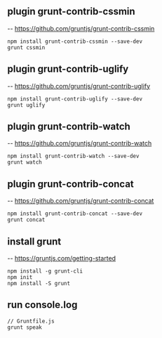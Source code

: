 
## plugin grunt-contrib-cssmin
-- https://github.com/gruntjs/grunt-contrib-cssmin
```
npm install grunt-contrib-cssmin --save-dev
grunt cssmin
```

## plugin grunt-contrib-uglify
-- https://github.com/gruntjs/grunt-contrib-uglify
```
npm install grunt-contrib-uglify --save-dev
grunt uglify
```

## plugin grunt-contrib-watch
-- https://github.com/gruntjs/grunt-contrib-watch
```
npm install grunt-contrib-watch --save-dev
grunt watch
```

## plugin grunt-contrib-concat
-- https://github.com/gruntjs/grunt-contrib-concat
```
npm install grunt-contrib-concat --save-dev
grunt concat
```

## install grunt
-- https://gruntjs.com/getting-started
```
npm install -g grunt-cli
npm init
npm install -S grunt
```

## run console.log
```
// Gruntfile.js
grunt speak
```
